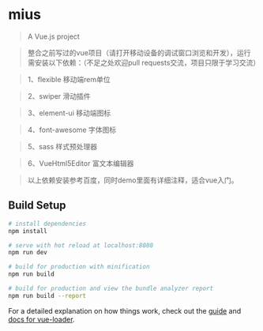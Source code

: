 # mius

> A Vue.js project

>整合之前写过的vue项目（请打开移动设备的调试窗口浏览和开发），运行需安装以下依赖：（不足之处欢迎pull requests交流，项目只限于学习交流）

>1、flexible 移动端rem单位

>2、swiper 滑动插件

>3、element-ui 移动端图标

>4、font-awesome 字体图标

>5、sass 样式预处理器

>6、VueHtml5Editor 富文本编辑器

>以上依赖安装参考百度，同时demo里面有详细注释，适合vue入门。
## Build Setup

``` bash
# install dependencies
npm install

# serve with hot reload at localhost:8080
npm run dev

# build for production with minification
npm run build

# build for production and view the bundle analyzer report
npm run build --report
```

For a detailed explanation on how things work, check out the [guide](http://vuejs-templates.github.io/webpack/) and [docs for vue-loader](http://vuejs.github.io/vue-loader).
